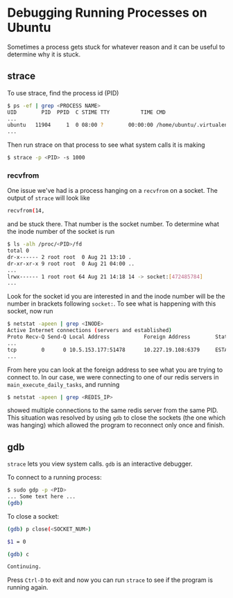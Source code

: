 # Debugging Running Processes on Ubuntu

Sometimes a process gets stuck for whatever reason and it can be useful to determine why
it is stuck.

## strace

To use strace, find the process id (PID)

```bash
$ ps -ef | grep <PROCESS NAME>
UID        PID  PPID  C STIME TTY          TIME CMD
...
ubuntu   11904     1  0 08:00 ?        00:00:00 /home/ubuntu/.virtualenvs/ycharts/bin/python /sites/ycharts/manage.py main_execute_daily_tasks -v 1 --traceback
...
```

Then run strace on that process to see what system calls it is making

```bash
$ strace -p <PID> -s 1000
```

### recvfrom

One issue we've had is a process hanging on a `recvfrom` on a socket. The output of `strace` will look
like

```bash
recvfrom(14,
```

and be stuck there. That number is the socket number. To determine what the inode number of the socket
is run

```bash
$ ls -alh /proc/<PID>/fd
total 0
dr-x------ 2 root root  0 Aug 21 13:10 .
dr-xr-xr-x 9 root root  0 Aug 21 04:00 ..
...
lrwx------ 1 root root 64 Aug 21 14:18 14 -> socket:[472485784]
...
```

Look for the socket id you are interested in and the inode number will be the number in brackets following
`socket:`. To see what is happening with this socket, now run

```bash
$ netstat -apeen | grep <INODE>
Active Internet connections (servers and established)
Proto Recv-Q Send-Q Local Address           Foreign Address        State       User       Inode       PID/Program name
...
tcp        0      0 10.5.153.177:51478      10.227.19.108:6379     ESTABLISHED 0          472485784   11904/python
...
```

From here you can look at the foreign address to see what you are trying to connect to. In our case, we were
connecting to one of our redis servers in `main_execute_daily_tasks`, and running

```bash
$ netstat -apeen | grep <REDIS_IP>
```

showed multiple connections to the same redis server from the same PID. This situation was resolved by using
`gdb` to close the sockets (the one which was hanging) which allowed the program to reconnect only once and
finish.

## gdb

`strace` lets you view system calls. `gdb` is an interactive debugger.

To connect to a running process:

```bash
$ sudo gdp -p <PID>
... Some text here ...
(gdb)
```

To close a socket:

```bash
(gdb) p close(<SOCKET_NUM>)

$1 = 0

(gdb) c

Continuing.
```

Press `Ctrl-D` to exit and now you can run `strace` to see if the program is running again.
